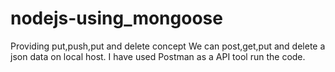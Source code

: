 # nodejs-using_mongoose
Providing put,push,put and delete concept
We can post,get,put and delete a json data on local host.
I have used Postman as a API tool run the code.
